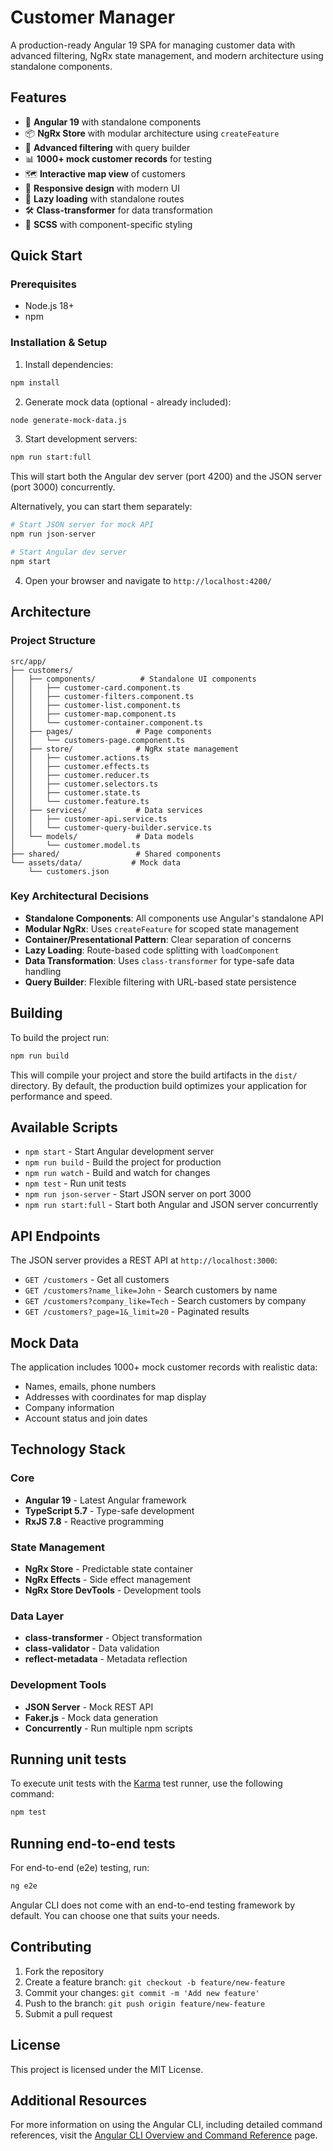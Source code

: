 # Customer Manager

A production-ready Angular 19 SPA for managing customer data with advanced filtering, NgRx state management, and modern architecture using standalone components.

## Features

- 🚀 **Angular 19** with standalone components
- 📦 **NgRx Store** with modular architecture using `createFeature`
- 🎯 **Advanced filtering** with query builder
- 📊 **1000+ mock customer records** for testing
- 🗺️ **Interactive map view** of customers
- 📱 **Responsive design** with modern UI
- 🔄 **Lazy loading** with standalone routes
- 🛠️ **Class-transformer** for data transformation
- 🎨 **SCSS** with component-specific styling

## Quick Start

### Prerequisites
- Node.js 18+ 
- npm

### Installation & Setup

1. Install dependencies:
```bash
npm install
```

2. Generate mock data (optional - already included):
```bash
node generate-mock-data.js
```

3. Start development servers:
```bash
npm run start:full
```

This will start both the Angular dev server (port 4200) and the JSON server (port 3000) concurrently.

Alternatively, you can start them separately:
```bash
# Start JSON server for mock API
npm run json-server

# Start Angular dev server
npm start
```

4. Open your browser and navigate to `http://localhost:4200/`

## Architecture

### Project Structure
```
src/app/
├── customers/
│   ├── components/          # Standalone UI components
│   │   ├── customer-card.component.ts
│   │   ├── customer-filters.component.ts
│   │   ├── customer-list.component.ts
│   │   ├── customer-map.component.ts
│   │   └── customer-container.component.ts
│   ├── pages/              # Page components
│   │   └── customers-page.component.ts
│   ├── store/              # NgRx state management
│   │   ├── customer.actions.ts
│   │   ├── customer.effects.ts
│   │   ├── customer.reducer.ts
│   │   ├── customer.selectors.ts
│   │   ├── customer.state.ts
│   │   └── customer.feature.ts
│   ├── services/           # Data services
│   │   ├── customer-api.service.ts
│   │   └── customer-query-builder.service.ts
│   └── models/             # Data models
│       └── customer.model.ts
├── shared/                 # Shared components
└── assets/data/           # Mock data
    └── customers.json
```

### Key Architectural Decisions

- **Standalone Components**: All components use Angular's standalone API
- **Modular NgRx**: Uses `createFeature` for scoped state management
- **Container/Presentational Pattern**: Clear separation of concerns
- **Lazy Loading**: Route-based code splitting with `loadComponent`
- **Data Transformation**: Uses `class-transformer` for type-safe data handling
- **Query Builder**: Flexible filtering with URL-based state persistence

## Building

To build the project run:

```bash
npm run build
```

This will compile your project and store the build artifacts in the `dist/` directory. By default, the production build optimizes your application for performance and speed.

## Available Scripts

- `npm start` - Start Angular development server
- `npm run build` - Build the project for production
- `npm run watch` - Build and watch for changes
- `npm test` - Run unit tests
- `npm run json-server` - Start JSON server on port 3000
- `npm run start:full` - Start both Angular and JSON server concurrently

## API Endpoints

The JSON server provides a REST API at `http://localhost:3000`:

- `GET /customers` - Get all customers
- `GET /customers?name_like=John` - Search customers by name
- `GET /customers?company_like=Tech` - Search customers by company
- `GET /customers?_page=1&_limit=20` - Paginated results

## Mock Data

The application includes 1000+ mock customer records with realistic data:
- Names, emails, phone numbers
- Addresses with coordinates for map display
- Company information
- Account status and join dates

## Technology Stack

### Core
- **Angular 19** - Latest Angular framework
- **TypeScript 5.7** - Type-safe development
- **RxJS 7.8** - Reactive programming

### State Management
- **NgRx Store** - Predictable state container
- **NgRx Effects** - Side effect management
- **NgRx Store DevTools** - Development tools

### Data Layer
- **class-transformer** - Object transformation
- **class-validator** - Data validation
- **reflect-metadata** - Metadata reflection

### Development Tools
- **JSON Server** - Mock REST API
- **Faker.js** - Mock data generation
- **Concurrently** - Run multiple npm scripts

## Running unit tests

To execute unit tests with the [Karma](https://karma-runner.github.io) test runner, use the following command:

```bash
npm test
```

## Running end-to-end tests

For end-to-end (e2e) testing, run:

```bash
ng e2e
```

Angular CLI does not come with an end-to-end testing framework by default. You can choose one that suits your needs.

## Contributing

1. Fork the repository
2. Create a feature branch: `git checkout -b feature/new-feature`
3. Commit your changes: `git commit -m 'Add new feature'`
4. Push to the branch: `git push origin feature/new-feature`
5. Submit a pull request

## License

This project is licensed under the MIT License.

## Additional Resources

For more information on using the Angular CLI, including detailed command references, visit the [Angular CLI Overview and Command Reference](https://angular.dev/tools/cli) page.
